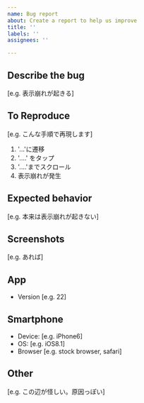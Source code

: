 ```yaml
---
name: Bug report
about: Create a report to help us improve
title: ''
labels: ''
assignees: ''

---
```


## Describe the bug
[e.g. 表示崩れが起きる]

## To Reproduce
[e.g. こんな手順で再現します]
1. '...'に遷移
2. '....' をタップ
3. '....'までスクロール
4. 表示崩れが発生

## Expected behavior
[e.g. 本来は表示崩れが起きない]

## Screenshots
[e.g. あれば]

## App
 - Version [e.g. 22]

## Smartphone
 - Device: [e.g. iPhone6]
 - OS: [e.g. iOS8.1]
 - Browser [e.g. stock browser, safari]

## Other
[e.g. この辺が怪しい。原因っぽい]
